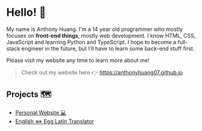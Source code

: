# Hello! 👋

My name is Anthony Huang. I'm a 14 year old programmer who mostly focuses on **front-end things**, mostly web development. I know HTML, CSS, JavaScript and learning Python and TypeScript. I hope to become a full-stack engineer in the future, but I'll have to learn some back-end stuff first. 

Please visit my website any time to learn more about me!

> Check out my website here 👉 https://anthonyhuang07.github.io

## Projects 🗺️
- [Personal Website 💻](https://anthonyhuang07.github.io)
- [English <=> Egg Latin Translator](https://anthonyhuang07.github.io/English-Egg-Latin-Translator/)
